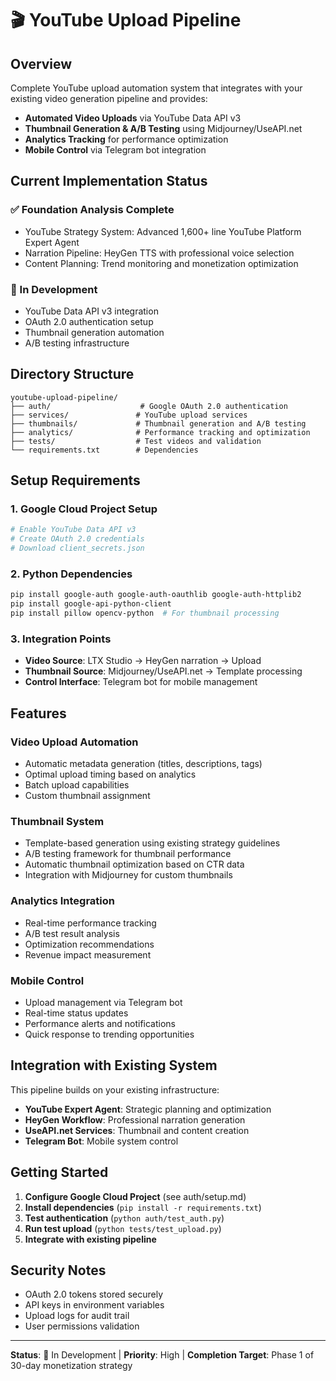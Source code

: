 # 🎬 YouTube Upload Pipeline

## Overview

Complete YouTube upload automation system that integrates with your existing video generation pipeline and provides:

- **Automated Video Uploads** via YouTube Data API v3
- **Thumbnail Generation & A/B Testing** using Midjourney/UseAPI.net
- **Analytics Tracking** for performance optimization
- **Mobile Control** via Telegram bot integration

## Current Implementation Status

### ✅ Foundation Analysis Complete
- YouTube Strategy System: Advanced 1,600+ line YouTube Platform Expert Agent
- Narration Pipeline: HeyGen TTS with professional voice selection
- Content Planning: Trend monitoring and monetization optimization

### 🚧 In Development
- YouTube Data API v3 integration
- OAuth 2.0 authentication setup
- Thumbnail generation automation
- A/B testing infrastructure

## Directory Structure

```
youtube-upload-pipeline/
├── auth/                    # Google OAuth 2.0 authentication
├── services/               # YouTube upload services
├── thumbnails/             # Thumbnail generation and A/B testing
├── analytics/              # Performance tracking and optimization
├── tests/                  # Test videos and validation
└── requirements.txt        # Dependencies
```

## Setup Requirements

### 1. Google Cloud Project Setup
```bash
# Enable YouTube Data API v3
# Create OAuth 2.0 credentials
# Download client_secrets.json
```

### 2. Python Dependencies
```bash
pip install google-auth google-auth-oauthlib google-auth-httplib2
pip install google-api-python-client
pip install pillow opencv-python  # For thumbnail processing
```

### 3. Integration Points
- **Video Source**: LTX Studio → HeyGen narration → Upload
- **Thumbnail Source**: Midjourney/UseAPI.net → Template processing
- **Control Interface**: Telegram bot for mobile management

## Features

### Video Upload Automation
- Automatic metadata generation (titles, descriptions, tags)
- Optimal upload timing based on analytics
- Batch upload capabilities
- Custom thumbnail assignment

### Thumbnail System
- Template-based generation using existing strategy guidelines
- A/B testing framework for thumbnail performance
- Automatic thumbnail optimization based on CTR data
- Integration with Midjourney for custom thumbnails

### Analytics Integration
- Real-time performance tracking
- A/B test result analysis
- Optimization recommendations
- Revenue impact measurement

### Mobile Control
- Upload management via Telegram bot
- Real-time status updates
- Performance alerts and notifications
- Quick response to trending opportunities

## Integration with Existing System

This pipeline builds on your existing infrastructure:
- **YouTube Expert Agent**: Strategic planning and optimization
- **HeyGen Workflow**: Professional narration generation
- **UseAPI.net Services**: Thumbnail and content creation
- **Telegram Bot**: Mobile system control

## Getting Started

1. **Configure Google Cloud Project** (see auth/setup.md)
2. **Install dependencies** (`pip install -r requirements.txt`)
3. **Test authentication** (`python auth/test_auth.py`)
4. **Run test upload** (`python tests/test_upload.py`)
5. **Integrate with existing pipeline**

## Security Notes

- OAuth 2.0 tokens stored securely
- API keys in environment variables
- Upload logs for audit trail
- User permissions validation

---

**Status**: 🚧 In Development | **Priority**: High | **Completion Target**: Phase 1 of 30-day monetization strategy